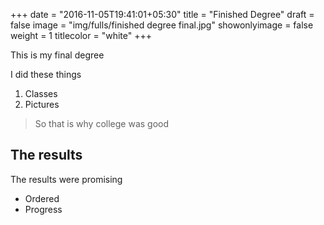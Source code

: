+++
date = "2016-11-05T19:41:01+05:30"
title = "Finished Degree"
draft = false
image = "img/fulls/finished degree final.jpg"
showonlyimage = false
weight = 1
titlecolor = "white"
+++

This is my final degree

<!--more-->

I did these things

1. Classes
2. Pictures

> So that is why college was good

## The results

The results were promising

* Ordered
* Progress
